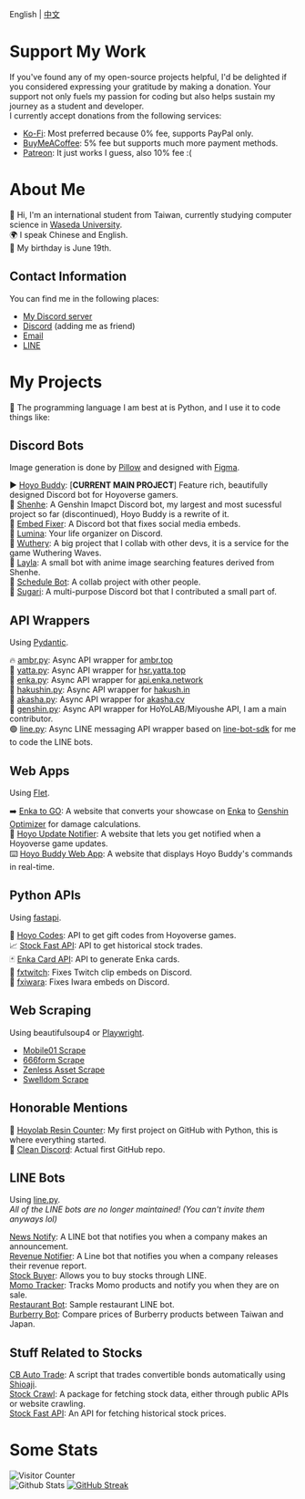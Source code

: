 English | [中文](https://github.com/seriaati/seriaati/blob/main/README_ZH.md)

# Support My Work
If you've found any of my open-source projects helpful, I'd be delighted if you considered expressing your gratitude by making a donation. Your support not only fuels my passion for coding but also helps sustain my journey as a student and developer.  
I currently accept donations from the following services:
- [Ko-Fi](https://ko-fi.com/seriaati): Most preferred because 0% fee, supports PayPal only.
- [BuyMeACoffee](https://buymeacoffee.com/seria): 5% fee but supports much more payment methods.
- [Patreon](https://www.patreon.com/seriaati): It just works I guess, also 10% fee :(

# About Me
👋 Hi, I'm an international student from Taiwan, currently studying computer science in [Waseda University](https://www.waseda.jp/top/en/).  
🌍 I speak Chinese and English.  
🎂 My birthday is June 19th.

## Contact Information
You can find me in the following places:  
- [My Discord server](https://discord.com/invite/ryfamUykRw)
- [Discord](https://discord.com/users/410036441129943050) (adding me as friend)
- [Email](mailto:seria.ati@gmail.com)
- [LINE](https://line.me/ti/p/O4Y5UUJSqK)

# My Projects
🐍 The programming language I am best at is Python, and I use it to code things like:

## Discord Bots
Image generation is done by [Pillow](https://github.com/python-pillow/Pillow) and designed with [Figma](https://www.figma.com/).  
  
▶️ [Hoyo Buddy](https://github.com/seriaati/hoyo-buddy): [**CURRENT MAIN PROJECT**] Feature rich, beautifully designed Discord bot for Hoyoverse gamers.    
🦢 [Shenhe](https://github.com/seriaati/shenhe_bot): A Genshin Imapct Discord bot, my largest and most sucessful project so far (discontinued), Hoyo Buddy is a rewrite of it.  
🔧 [Embed Fixer](https://github.com/seriaati/embed-fixer): A Discord bot that fixes social media embeds.  
📅 [Lumina](https://github.com/seriaati/lumina): Your life organizer on Discord.  
🖤 [Wuthery](https://github.com/Wuthery): A big project that I collab with other devs, it is a service for the game Wuthering Waves.  
💙 [Layla](https://github.com/seriaati/layla): A small bot with anime image searching features derived from Shenhe.  
📅 [Schedule Bot](https://github.com/seriaati/ScheduleBot): A collab project with other people.  
🛝 [Sugari](https://github.com/Sugari-Bot): A multi-purpose Discord bot that I contributed a small part of.  


## API Wrappers
Using [Pydantic](https://github.com/pydantic/pydantic).  
  
🔥 [ambr.py](https://github.com/seriaati/ambr): Async API wrapper for [ambr.top](https://gi.yatta.moe/)  
🌸 [yatta.py](https://github.com/seriaati/yatta): Async API wrapper for [hsr.yatta.top](https://sr.yatta.moe/)  
🔼 [enka.py](https://github.com/seriaati/enka-py): Async API wrapper for [api.enka.network](http://api.enka.network/)  
👺 [hakushin.py](https://github.com/seriaati/hakushin-py): Async API wrapper for [hakush.in](https://hakush.in)  
🤺 [akasha.py](https://github.com/seriaati/akasha-py): Async API wrapper for [akasha.cv](https://akasha.cv)  
🎈 [genshin.py](https://github.com/thesadru/genshin.py): Async API wrapper for HoYoLAB/Miyoushe API, I am a main contributor.   
🟢 [line.py](https://github.com/seriaati/line.py): Async LINE messaging API wrapper based on [line-bot-sdk](https://github.com/line/line-bot-sdk-python) for me to code the LINE bots.  

## Web Apps
Using [Flet](https://github.com/flet-dev/flet).  
  
➡️ [Enka to GO](https://github.com/seriaati/enka-to-go): A website that converts your showcase on [Enka](https://enka.network/) to [Genshin Optimizer](https://frzyc.github.io/genshin-optimizer/#/) for damage calculations.  
🔔 [Hoyo Update Notifier](https://github.com/seriaati/hoyo-update-notifier): A website that lets you get notified when a Hoyoverse game updates.  
⌨️ [Hoyo Buddy Web App](https://github.com/seriaati/hoyo-buddy-web-app): A website that displays Hoyo Buddy's commands in real-time.  

## Python APIs
Using [fastapi](https://github.com/fastapi/fastapi).  
  
🎁 [Hoyo Codes](https://github.com/seriaati/hoyo-codes): API to get gift codes from Hoyoverse games.  
📈 [Stock Fast API](https://github.com/seriaati/stock_fast_api): API to get historical stock trades.  
🃏 [Enka Card API](https://github.com/seriaati/enka-card-api): API to generate Enka cards.  
🔧 [fxtwitch](https://github.com/seriaati/fxtwitch): Fixes Twitch clip embeds on Discord.  
🔧 [fxiwara](https://github.com/seriaati/fxiwara): Fixes Iwara embeds on Discord.  

## Web Scraping
Using beautifulsoup4 or [Playwright](https://github.com/microsoft/playwright).  
  
- [Mobile01 Scrape](https://github.com/seriaati/mobile01-scrape)
- [666form Scrape](https://github.com/seriaati/666forum-scrape)
- [Zenless Asset Scrape](https://github.com/seriaati/ZenlessAssetScrape)
- [Swelldom Scrape](https://github.com/seriaati/swelldom-scrape)

## Honorable Mentions
🌙 [Hoyolab Resin Counter](https://github.com/seriaati/hoyolab-resin-counter): My first project on GitHub with Python, this is where everything started.  
🧹 [Clean Discord](https://github.com/seriaati/cleandiscord): Actual first GitHub repo.

## LINE Bots
Using [line.py](https://github.com/seriaati/line.py).  
*All of the LINE bots are no longer maintained! (You can't invite them anyways lol)*  
  
[News Notify](https://github.com/chatmind-studio/news-notify): A LINE bot that notifies you when a company makes an announcement.  
[Revenue Notifier](https://github.com/chatmind-studio/company-revenue-notifier): A Line bot that notifies you when a company releases their revenue report.  
[Stock Buyer](https://github.com/chatmind-studio/stock-buyer): Allows you to buy stocks through LINE.  
[Momo Tracker](https://github.com/chatmind-studio/momo-tracker): Tracks Momo products and notify you when they are on sale.  
[Restaurant Bot](https://github.com/chatmind-studio/RestaurantBot): Sample restaurant LINE bot.  
[Burberry Bot](https://github.com/chatmind-studio/BurberryLineBot): Compare prices of Burberry products between Taiwan and Japan.

## Stuff Related to Stocks
[CB Auto Trade](https://github.com/seriaati/cb-auto-trade): A script that trades convertible bonds automatically using [Shioaji](https://github.com/Sinotrade/Shioaji).  
[Stock Crawl](https://github.com/seriaati/stock_crawl): A package for fetching stock data, either through public APIs or website crawling.  
[Stock Fast API](https://github.com/seriaati/stock_fast_api): An API for fetching historical stock prices.  

# Some Stats
![Visitor Counter](https://komarev.com/ghpvc/?username=seriaati)  
![Github Stats](https://github-readme-stats.vercel.app/api?username=seriaati&show_icons=true&theme=dark)
[![GitHub Streak](https://streak-stats.demolab.com/?user=seriaati&theme=dark)](https://git.io/streak-stats)
